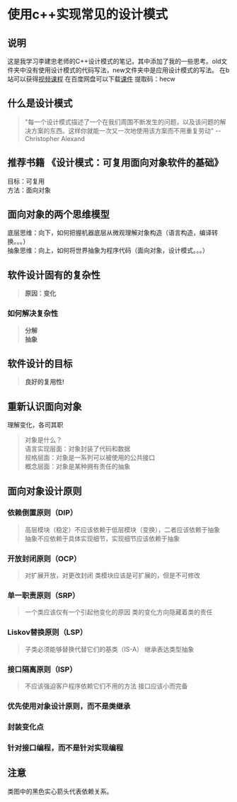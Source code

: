 # 使用c++实现常见的设计模式
## 说明
这是我学习李建忠老师的C++设计模式的笔记，其中添加了我的一些思考。old文件夹中没有使用设计模式的代码写法，new文件夹中是应用设计模式的写法。
在b站可以获得[视频课程](https://www.bilibili.com/video/BV1kW411P7KS?p=3)
在百度网盘可以下载[课件](https://pan.baidu.com/s/1_LgOnHLVWHwt7Cfd3HMtbw)
提取码：hecw
## 什么是设计模式
> "每一个设计模式描述了一个在我们周围不断发生的问题，以及该问题的解决方案的东西。这样你就能一次又一次地使用该方案而不用重复劳动" --Christopher Alexand
## 推荐书籍 《设计模式：可复用面向对象软件的基础》
目标：可复用  
方法：面向对象  
## 面向对象的两个思维模型
底层思维：向下，如何把握机器底层从微观理解对象构造（语言构造，编译转换。。。）  
抽象思维：向上，如何将世界抽象为程序代码（面向对象，设计模式。。。）  
## 软件设计固有的复杂性
>**原因：变化**  
### 如何解决复杂性
>**分解**  
>**抽象**  
## 软件设计的目标
>**良好的复用性!**
## 重新认识面向对象
理解变化，各司其职  
>对象是什么？  
语言实现层面：对象封装了代码和数据  
规格层面：对象是一系列可以被使用的公共接口  
概念层面：对象是某种拥有责任的抽象  
## 面向对象设计原则
### 依赖倒置原则（DIP）
>高层模块（稳定）不应该依赖于低层模块（变换），二者应该依赖于抽象  
>抽象不应依赖于具体实现细节，实现细节应该依赖于抽象
### 开放封闭原则（OCP）
>对扩展开放，对更改封闭
>类模块应该是可扩展的，但是不可修改
### 单一职责原则（SRP）
>一个类应该仅有一个引起他变化的原因
>类的变化方向隐藏着类的责任
### Liskov替换原则（LSP）
>子类必须能够替换代替它们的基类（IS-A）
>继承表达类型抽象
### 接口隔离原则（ISP）
>不应该强迫客户程序依赖它们不用的方法
>接口应该小而完备
### 优先使用对象设计原则，而不是类继承
### 封装变化点
### 针对接口编程，而不是针对实现编程

## 注意
类图中的黑色实心箭头代表依赖关系。


